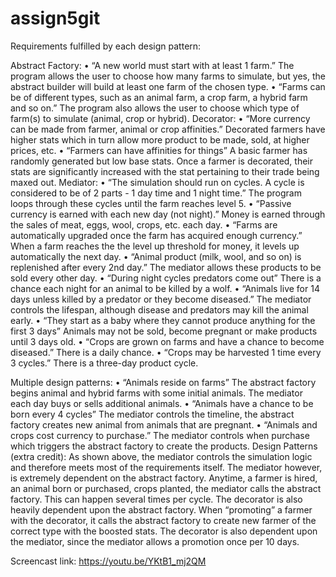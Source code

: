 # assign5git
Requirements fulfilled by each design pattern:

Abstract Factory:
•	“A new world must start with at least 1 farm.”
The program allows the user to choose how many farms to simulate, but yes, the abstract builder will build at least one farm of the chosen type.
•	“Farms can be of different types, such as an animal farm, a crop farm, a hybrid farm
and so on.”
The program also allows the user to choose which type of farm(s) to simulate (animal, crop or hybrid).
Decorator:
•	“More currency can be made from farmer, animal or crop affinities.”
Decorated farmers have higher stats which in turn allow more product to be made, sold, at higher prices, etc.
•	“Farmers can have affinities for things”
A basic farmer has randomly generated but low base stats.  Once a farmer is decorated, their stats are significantly increased with the stat pertaining to their trade being maxed out.
Mediator:
•	“The simulation should run on cycles. A cycle is considered to be of 2 parts - 1 day
time and 1 night time.”
The program loops through these cycles until the farm reaches level 5.
•	“Passive currency is earned with each new day (not night).”
Money is earned through the sales of meat, eggs, wool, crops, etc. each day.
•	“Farms are automatically upgraded once the farm has acquired enough currency.”
When a farm reaches the the level up threshold for money, it levels up automatically the next day.
•	“Animal product (milk, wool, and so on) is replenished after every 2nd day.”
The mediator allows these products to be sold every other day.
•	“During night cycles predators come out”
There is a chance each night for an animal to be killed by a wolf.
•	“Animals live for 14 days unless killed by a predator or they become diseased.”
The mediator controls the lifespan, although disease and predators may kill the animal early.
•	“They start as a baby where they cannot produce anything for the first 3 days”
Animals may not be sold, become pregnant or make products until 3 days old.
•	“Crops are grown on farms and have a chance to become diseased.”
There is a daily chance.
•	“Crops may be harvested 1 time every 3 cycles.”
There is a three-day product cycle.

Multiple design patterns:
•	“Animals reside on farms”
The abstract factory begins animal and hybrid farms with some initial animals.  The mediator each day buys or sells additional animals.
•	“Animals have a chance to be born every 4 cycles”
The mediator controls the timeline, the abstract factory creates new animal from animals that are pregnant.
•	“Animals and crops cost currency to purchase.”
The mediator controls when purchase which triggers the abstract factory to create the products.
Design Patterns (extra credit):
As shown above, the mediator controls the simulation logic and therefore meets most of the requirements itself.  The mediator however, is extremely dependent 
on the abstract factory.  Anytime, a farmer is hired, an animal born or purchased, crops planted, the mediator calls the abstract factory.  This can happen 
several times per cycle.  The decorator is also heavily dependent upon the abstract factory.  When “promoting” a farmer with the decorator, it calls the 
abstract factory to create new farmer of the correct type with the boosted stats.  The decorator is also dependent upon the mediator, since the mediator 
allows a promotion once per 10 days.

Screencast link: https://youtu.be/YKtB1_mj2QM